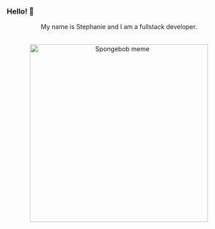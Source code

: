 ### Hello! 👋
<div style="text-align:center">
  <p>My name is Stephanie and I am a fullstack developer.</p><br>
  <img src="https://res.cloudinary.com/practicaldev/image/fetch/s--cB8Vytp4--/c_limit,f_auto,fl_progressive,q_auto,w_880/https://thepracticaldev.s3.amazonaws.com/i/vxxviprcfy4uwmo9bwvr.png" alt="Spongebob meme" width="400px" height="400px">
</div>
